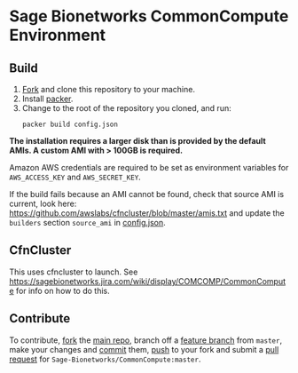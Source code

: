 # Sage Bionetworks CommonCompute Environment

## Build

1. [Fork](http://help.github.com/fork-a-repo/) and clone this repository to your machine.
2. Install [packer](http://www.packer.io/docs/installation.html).
3. Change to the root of the repository you cloned, and run:
   ```
   packer build config.json
   ```

**The installation requires a larger disk than is provided by the default AMIs. A custom AMI with > 100GB is required.**

Amazon AWS credentials are required to be set as environment variables for `AWS_ACCESS_KEY` and `AWS_SECRET_KEY`.

If the build fails because an AMI cannot be found, check that source AMI is current, look here: https://github.com/awslabs/cfncluster/blob/master/amis.txt and update the `builders` section `source_ami` in [config.json](config.json).

## CfnCluster

This uses cfncluster to launch. See https://sagebionetworks.jira.com/wiki/display/COMCOMP/CommonCompute for info on how to do this.

## Contribute

To contribute, [fork](http://help.github.com/fork-a-repo/) the [main repo](https://github.com/Sage-Bionetworks/CommonCompute), branch off a [feature branch](https://www.google.com/search?q=git+feature+branches) from `master`, make your changes and [commit](http://git-scm.com/docs/git-commit) them, [push](http://git-scm.com/docs/git-push) to your fork and submit a [pull request](http://help.github.com/send-pull-requests/) for `Sage-Bionetworks/CommonCompute:master`.
